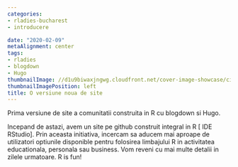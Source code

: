 ```yaml
---
categories:
- rladies-bucharest
- introducere

date: "2020-02-09"
metaAlignment: center
tags:
- rladies
- blogdown
- Hugo
thumbnailImage: //d1u9biwaxjngwg.cloudfront.net/cover-image-showcase/city-750.jpg
thumbnailImagePosition: left
title: O versiune noua de site
---
```


Prima versiune de site a comunitatii construita in R cu blogdown si Hugo.

<!--more-->
Incepand de astazi, avem un site pe github construit integral in R [ IDE RStudio]. Prin aceasta initiativa, incercam sa aducem mai aproape de utilizatori optiunile disponible pentru folosirea limbajului R in activitatea educationala, personala sau business.
Vom reveni cu mai multe detalii in zilele urmatoare. 
R is fun!
